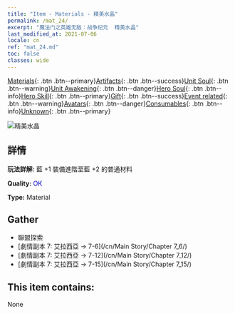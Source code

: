 ```yaml
---
title: "Item - Materials - 精美水晶"
permalink: /mat_24/
excerpt: "魔法门之英雄无敌：战争纪元  精美水晶"
last_modified_at: 2021-07-06
locale: cn
ref: "mat_24.md"
toc: false
classes: wide
---
```

 [Materials](/ItemsCN/){: .btn .btn--primary}[Artifacts](/ItemsCN/Artifacts/){: .btn .btn--success}[Unit Soul](/ItemsCN/UnitSoul/){: .btn .btn--warning}[Unit Awakening](/ItemsCN/UnitAwakening/){: .btn .btn--danger}[Hero Soul](/ItemsCN/HeroSoul/){: .btn .btn--info}[Hero Skill](/ItemsCN/HeroSkill/){: .btn .btn--primary}[Gift](/ItemsCN/Gift/){: .btn .btn--success}[Event related](/ItemsCN/Events/){: .btn .btn--warning}[Avatars](/ItemsCN/Avatars/){: .btn .btn--danger}[Consumables](/ItemsCN/Consumables/){: .btn .btn--info}[Unknown](/ItemsCN/Unknown/){: .btn .btn--primary}

 ![精美水晶](/images/t/i_cailiao_shuijing1.png)

## 詳情
 **玩法詳解:** 藍 +1 裝備進階至藍 +2 的普通材料

 **Quality:** <span style="color: #0000CD">OK</span>

 **Type:** Material

## Gather

*    聯盟探索 
*    [劇情副本 7: 艾拉西亞 -> 7-6](/cn/Main Story/Chapter 7_6/) 
*    [劇情副本 7: 艾拉西亞 -> 7-12](/cn/Main Story/Chapter 7_12/) 
*    [劇情副本 7: 艾拉西亞 -> 7-15](/cn/Main Story/Chapter 7_15/) 

## This item contains:

  None

